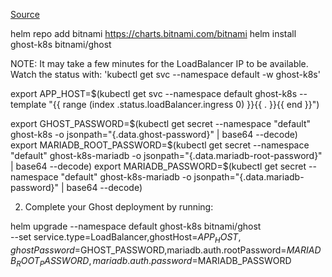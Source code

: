 [Source](https://artifacthub.io/packages/helm/bitnami/ghost)


helm repo add bitnami https://charts.bitnami.com/bitnami
helm install ghost-k8s bitnami/ghost


NOTE: It may take a few minutes for the LoadBalancer IP to be available.
        Watch the status with: 'kubectl get svc --namespace default -w ghost-k8s'

  export APP_HOST=$(kubectl get svc --namespace default ghost-k8s --template "{{ range (index .status.loadBalancer.ingress 0) }}{{ . }}{{ end }}")

  export GHOST_PASSWORD=$(kubectl get secret --namespace "default" ghost-k8s -o jsonpath="{.data.ghost-password}" | base64 --decode)
  export MARIADB_ROOT_PASSWORD=$(kubectl get secret --namespace "default" ghost-k8s-mariadb -o jsonpath="{.data.mariadb-root-password}" | base64 --decode)
  export MARIADB_PASSWORD=$(kubectl get secret --namespace "default" ghost-k8s-mariadb -o jsonpath="{.data.mariadb-password}" | base64 --decode)

2. Complete your Ghost deployment by running:

  helm upgrade --namespace default ghost-k8s bitnami/ghost \
    --set service.type=LoadBalancer,ghostHost=$APP_HOST,ghostPassword=$GHOST_PASSWORD,mariadb.auth.rootPassword=$MARIADB_ROOT_PASSWORD,mariadb.auth.password=$MARIADB_PASSWORD

